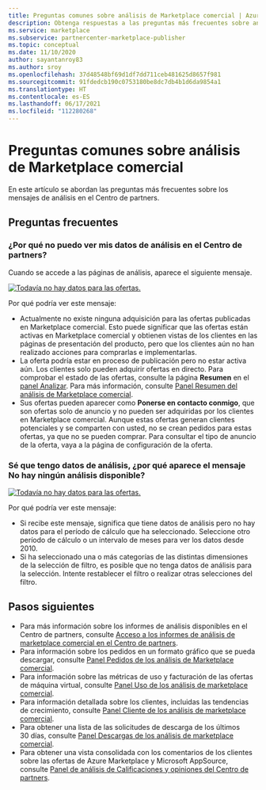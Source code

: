 ```yaml
---
title: Preguntas comunes sobre análisis de Marketplace comercial | Azure Marketplace
description: Obtenga respuestas a las preguntas más frecuentes sobre análisis de Marketplace comercial en el Centro de partners para las ofertas publicadas en Azure Marketplace.
ms.service: marketplace
ms.subservice: partnercenter-marketplace-publisher
ms.topic: conceptual
ms.date: 11/10/2020
author: sayantanroy83
ms.author: sroy
ms.openlocfilehash: 37d48548bf69d1df7dd711ceb481625d8657f981
ms.sourcegitcommit: 91fdedcb190c0753180be8dc7db4b1d6da9854a1
ms.translationtype: HT
ms.contentlocale: es-ES
ms.lasthandoff: 06/17/2021
ms.locfileid: "112280268"
---
```

# <a name="commercial-marketplace-analytics-common-questions"></a>Preguntas comunes sobre análisis de Marketplace comercial

En este artículo se abordan las preguntas más frecuentes sobre los mensajes de análisis en el Centro de partners.

## <a name="common-questions"></a>Preguntas frecuentes

### <a name="why-am-i-unable-to-view-my-analytics-data-in-partner-center"></a>¿Por qué no puedo ver mis datos de análisis en el Centro de partners?

Cuando se accede a las páginas de análisis, aparece el siguiente mensaje.

[![Todavía no hay datos para las ofertas.](./media/analytics-faq-no-data.png)](./media/analytics-faq-no-data.png#lightbox)

Por qué podría ver este mensaje:

- Actualmente no existe ninguna adquisición para las ofertas publicadas en Marketplace comercial. Esto puede significar que las ofertas están activas en Marketplace comercial y obtienen vistas de los clientes en las páginas de presentación del producto, pero que los clientes aún no han realizado acciones para comprarlas e implementarlas.
- La oferta podría estar en proceso de publicación pero no estar activa aún. Los clientes solo pueden adquirir ofertas en directo. Para comprobar el estado de las ofertas, consulte la página **Resumen** en el [panel Analizar](https://go.microsoft.com/fwlink/?linkid=2165765). Para más información, consulte [Panel Resumen del análisis de Marketplace comercial](summary-dashboard.md).
- Sus ofertas pueden aparecer como **Ponerse en contacto conmigo**, que son ofertas solo de anuncio y no pueden ser adquiridas por los clientes en Marketplace comercial. Aunque estas ofertas generan clientes potenciales y se comparten con usted, no se crean pedidos para estas ofertas, ya que no se pueden comprar. Para consultar el tipo de anuncio de la oferta, vaya a la página de configuración de la oferta.

### <a name="i-know-i-have-analytics-data-so-why-does-the-no-analytics-available-message-appear"></a>Sé que tengo datos de análisis, ¿por qué aparece el mensaje No hay ningún análisis disponible?

[![Todavía no hay datos para las ofertas.](./media/analytics-faq-no-data.png)](./media/analytics-faq-no-data.png#lightbox)

Por qué podría ver este mensaje:

- Si recibe este mensaje, significa que tiene datos de análisis pero no hay datos para el período de cálculo que ha seleccionado. Seleccione otro período de cálculo o un intervalo de meses para ver los datos desde 2010.
- Si ha seleccionado una o más categorías de las distintas dimensiones de la selección de filtro, es posible que no tenga datos de análisis para la selección. Intente restablecer el filtro o realizar otras selecciones del filtro.

## <a name="next-steps"></a>Pasos siguientes

- Para más información sobre los informes de análisis disponibles en el Centro de partners, consulte [Acceso a los informes de análisis de marketplace comercial en el Centro de partners](analytics.md).
- Para información sobre los pedidos en un formato gráfico que se pueda descargar, consulte [Panel Pedidos de los análisis de Marketplace comercial](orders-dashboard.md).
- Para información sobre las métricas de uso y facturación de las ofertas de máquina virtual, consulte [Panel Uso de los análisis de marketplace comercial](usage-dashboard.md).
- Para información detallada sobre los clientes, incluidas las tendencias de crecimiento, consulte [Panel Cliente de los análisis de marketplace comercial](customer-dashboard.md).
- Para obtener una lista de las solicitudes de descarga de los últimos 30 días, consulte [Panel Descargas de los análisis de marketplace comercial](downloads-dashboard.md).
- Para obtener una vista consolidada con los comentarios de los clientes sobre las ofertas de Azure Marketplace y Microsoft AppSource, consulte [Panel de análisis de Calificaciones y opiniones del Centro de partners](ratings-reviews.md).
